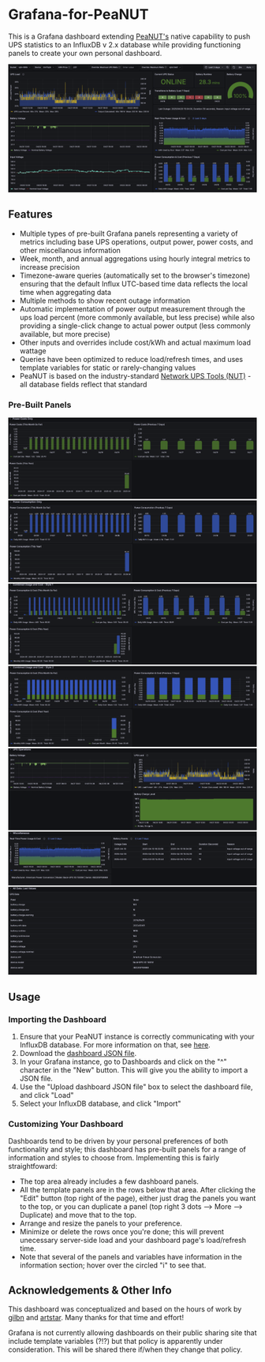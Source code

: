 # Grafana-for-PeaNUT
This is a Grafana dashboard extending [PeaNUT's](https://github.com/Brandawg93/PeaNUT) native capability to push UPS statistics to an InfluxDB v 2.x database while providing functioning panels to create your own personal dashboard.  

![](/images/peanut_grafana_main.png)

## Features

* Multiple types of pre-built Grafana panels representing a variety of metrics including base UPS operations, output power, power costs, and other miscellanous information
* Week, month, and annual aggregations using hourly integral metrics to increase precision
* Timezone-aware queries (automatically set to the browser's timezone) ensuring that the default Influx UTC-based time data reflects the local time when aggregating data
* Multiple methods to show recent outage information
* Automatic implementation of power output measurement through the ups load percent (more commonly available, but less precise) while also providing a single-click change to actual power output (less commonly available, but more precise)
* Other inputs and overrides include cost/kWh and actual maximum load wattage
* Queries have been optimized to reduce load/refresh times, and uses template variables for static or rarely-changing values
* PeaNUT is based on the industry-standard [Network UPS Tools (NUT)](https://networkupstools.org/) - all database fields reflect that standard 

### Pre-Built Panels
![](/images/power_costs_only.png)
![](/images/power_consumption_only.png)
![](/images/power_consumption_and_cost_style_1.png)
![](/images/power_consumption_and_cost_style_2.png)
![](/images/ups_operations.png)
![](/images/miscellaneous.png)
![](/images/all_fields_last_value.png)

## Usage


### Importing the Dashboard
1. Ensure that your PeaNUT instance is correctly communicating with your InfluxDB database.  For more information on that, see [here](https://github.com/Brandawg93/PeaNUT/wiki/YAML-Configuration).
2. Download the [dashboard JSON file](https://github.com/zephyr325/Grafana-for-PeaNUT/blob/main/dashboard/PeaNUT%20Grafana.json).
3. In your Grafana instance, go to Dashboards and click on the "^" character in the "New" button.  This will give you the ability to import a JSON file.
4. Use the "Upload dashboard JSON file" box to select the dashboard file, and click "Load"
5. Select your InfluxDB database, and click "Import"

### Customizing Your Dashboard
Dashboards tend to be driven by your personal preferences of both functionality and style; this dashboard has pre-built panels for a range of information and styles to choose from.  Implementing this is fairly straightfoward:

* The top area already includes a few dashboard panels.
* All the template panels are in the rows below that area.  After clicking the "Edit" button (top right of the page), either just drag the panels you want to the top, or you can duplicate a panel (top right 3 dots --> More --> Duplicate) and move that to the top.
* Arrange and resize the panels to your preference.
* Minimize or delete the rows once you're done; this will prevent unecessary server-side load and your dashboard page's load/refresh time.
* Note that several of the panels and variables have information in the information section; hover over the circled "i" to see that.

## Acknowledgements & Other Info
This dashboard was conceptualized and based on the hours of work by [gilbn](https://grafana.com/grafana/dashboards/10914-unraid-nut-ups-dashboard-tr/) and [artstar](https://grafana.com/grafana/dashboards/15010-apc-ups-detailed-summary/).  Many thanks for that time and effort!

Grafana is not currently allowing dashboards on their public sharing site that include template variables (?!?) but that policy is apparently under consideration.  This will be shared there if/when they change that policy.
